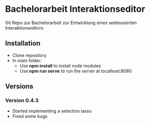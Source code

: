 # Bachelorarbeit Interaktionseditor

Git Repo zur Bachelorarbeit zur Entwicklung eines webbasierten Interaktionseditors

## Installation

- Clone repository
- In main folder:
	- Use **npm install** to install node modules
	- Use **npm run serve** to run the server at localhost:8080

## Versions

### Version 0.4.3
- Started implementing a selection lasso
- Fixed some bugs